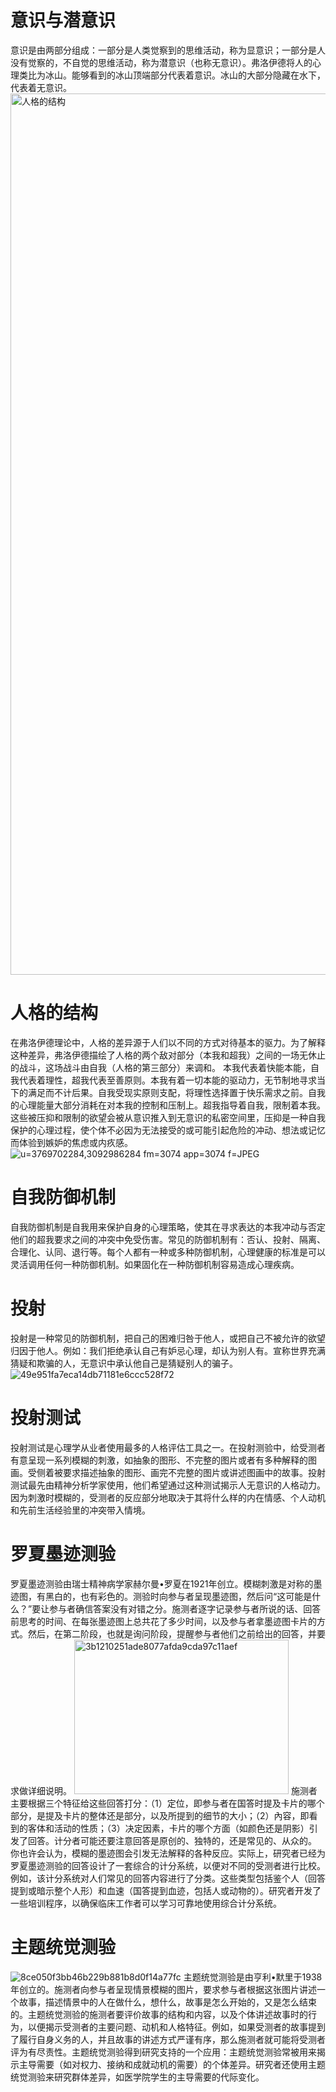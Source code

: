 # 意识与潜意识
意识是由两部分组成：一部分是人类觉察到的思维活动，称为显意识；一部分是人没有觉察的，不自觉的思维活动，称为潜意识（也称无意识）。弗洛伊德将人的心理类比为冰山。能够看到的冰山顶端部分代表着意识。冰山的大部分隐藏在水下，代表着无意识。
<img width="1080" height="1410" alt="人格的结构" src="https://github.com/user-attachments/assets/3429fdac-78ba-4f83-88c8-05de62a3748f" />

# 人格的结构
在弗洛伊德理论中，人格的差异源于人们以不同的方式对待基本的驱力。为了解释这种差异，弗洛伊德描绘了人格的两个敌对部分（本我和超我）之间的一场无休止的战斗，这场战斗由自我（人格的第三部分）来调和。
本我代表着快能本能，自我代表着理性，超我代表至善原则。本我有着一切本能的驱动力，无节制地寻求当下的满足而不计后果。自我受现实原则支配，将理性选择置于快乐需求之前。自我的心理能量大部分消耗在对本我的控制和压制上。超我指导着自我，限制着本我。这些被压抑和限制的欲望会被从意识推入到无意识的私密空间里，压抑是一种自我保护的心理过程，使个体不必因为无法接受的或可能引起危险的冲动、想法或记忆而体验到嫉妒的焦虑或内疚感。
![u=3769702284,3092986284 fm=3074 app=3074 f=JPEG](https://github.com/user-attachments/assets/791ccdda-bcfb-41d9-8341-a33a58b4c2ac)

# 自我防御机制
自我防御机制是自我用来保护自身的心理策略，使其在寻求表达的本我冲动与否定他们的超我要求之间的冲突中免受伤害。常见的防御机制有：否认、投射、隔离、合理化、认同、退行等。每个人都有一种或多种防御机制，心理健康的标准是可以灵活调用任何一种防御机制。如果固化在一种防御机制容易造成心理疾病。

# 投射
投射是一种常见的防御机制，把自己的困难归咎于他人，或把自己不被允许的欲望归因于他人。例如：我们拒绝承认自己有妒忌心理，却认为别人有。宣称世界充满猜疑和欺骗的人，无意识中承认他自己是猜疑别人的骗子。
![49e951fa7eca14db71181e6ccc528f72](https://github.com/user-attachments/assets/1cd1ee65-ebab-45f9-9c53-e18bec1e21d5)

# 投射测试
投射测试是心理学从业者使用最多的人格评估工具之一。在投射测验中，给受测者有意呈现一系列模糊的刺激，如抽象的图形、不完整的图片或者有多种解释的图画。受侧着被要求描述抽象的图形、画完不完整的图片或讲述图画中的故事。投射测试最先由精神分析学家使用，他们希望通过这种测试揭示人无意识的人格动力。因为刺激时模糊的，受测者的反应部分地取决于其将什么样的内在情感、个人动机和先前生活经验里的冲突带入情境。

# 罗夏墨迹测验
罗夏墨迹测验由瑞士精神病学家赫尔曼•罗夏在1921年创立。模糊刺激是对称的墨迹图，有黑白的，也有彩色的。测验时向参与者呈现墨迹图，然后问“这可能是什么？”要让参与者确信答案没有对错之分。施测者逐字记录参与者所说的话、回答前思考的时间、在每张墨迹图上总共花了多少时间，以及参与者拿墨迹图卡片的方式。然后，在第二阶段，也就是询问阶段，提醒参与者他们之前给出的回答，并要求做详细说明。
<img width="343" height="247" alt="3b1210251ade8077afda9cda97c11aef" src="https://github.com/user-attachments/assets/dcfe10bd-542a-42a0-9e0f-6bf3b1278990" />
施测者主要根据三个特征给这些回答打分：（1）定位，即参与者在国答时提及卡片的哪个部分，是提及卡片的整体还是部分，以及所提到的细节的大小；（2）內容，即看到的客体和活动的性质；（3）决定因素，卡片的哪个方面（如颜色还是阴影）引发了回答。计分者可能还要注意回答是原创的、独特的，还是常见的、从众的。
你也许会认为，模糊的墨迹图会引发无法解释的各种反应。实际上，研究者已经为罗夏墨迹测验的回答设计了一套综合的计分系统，以便对不同的受测者进行比校。例如，该计分系统对人们常见的回答内容进行了分类。这些类型包括鉴个人（回答提到或暗示整个人形）和血速（国答提到血迹，包括人或动物的）。研究者开发了一些培训程序，以确保临床工作者可以学习可靠地使用综合计分系统。

# 主题统觉测验
![8ce050f3bb46b229b881b8d0f14a77fc](https://github.com/user-attachments/assets/1e712601-966d-4f3b-a7a7-d5049aefaef1)
主题统觉测验是由亨利•默里于1938年创立的。施测者向参与者呈现情景模糊的图片，要求参与者根据这张图片讲述一个故事，描述情景中的人在做什么，想什么，故事是怎么开始的，又是怎么结束的。主题统觉测验的施测者要评价故事的结构和内容，以及个体讲述故事时的行为，以便揭示受测者的主要问题、动机和人格特征。例如，如果受测者的故事提到了履行自身义务的人，并且故事的讲述方式严谨有序，那么施测者就可能将受测者评为有尽责性。主题统觉测验得到研究支持的一个应用：主题统觉测验常被用来揭示主导需要（如对权力、接纳和成就动机的需要）的个体差异。研究者还使用主题统觉测验来研究群体差异，如医学院学生的主导需要的代际变化。

